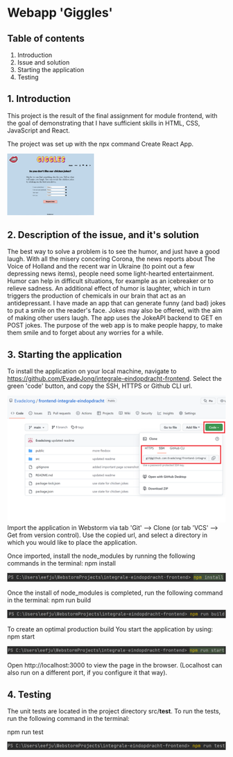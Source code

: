 # Webapp 'Giggles'

## Table of contents

1. Introduction
2. Issue and solution
3. Starting the application
4. Testing

## 1. Introduction

This project is the result of the final assignment for module frontend,
with the goal of demonstrating that I have sufficient skills in HTML, CSS, JavaScript and React.

The project was set up with the npx command Create React App.

<img src="https://github.com/EvadeJong/frontend-integrale-eindopdracht/blob/main/src/assets/images/Gigglerpage.png" width="200" />

## 2. Description of the issue, and it's solution

The best way to solve a problem is to see the humor, and just have a good laugh.
With all the misery concering Corona, the news reports about The Voice of Holland and the recent
war in Ukraine (to point out a few depressing news items), people need some light-hearted entertainment.
Humor can help in difficult situations, for example as an icebreaker or to relieve sadness.
An additional effect of humor is laughter, which in turn triggers the production of chemicals in our brain that act as
an antidepressant.
I have made an app that can generate funny (and bad) jokes to put a smile on the reader's face.
Jokes may also be offered, with the aim of making other users laugh.
The app uses the JokeAPI backend to GET en POST jokes.
The purpose of the web app is to make people happy, to make them smile and to forget about any worries for a while.

## 3. Starting the application

To install the application on your local machine, navigate
to https://github.com/EvadeJong/integrale-eindopdracht-frontend.
Select the green 'code' button, and copy the SSH, HTTPS or Github CLI url.

![github](https://github.com/EvadeJong/frontend-integrale-eindopdracht/blob/main/src/assets/images/Github.png?raw=true )
Import the application in Webstorm via tab 'Git' --> Clone (or tab 'VCS' --> Get from version control).
Use the copied url, and select a directory in which you would like to place the application.

Once imported, install the node_modules by running the following commands in the terminal:
npm install

![github](https://github.com/EvadeJong/frontend-integrale-eindopdracht/blob/main/src/assets/images/NpmInstall.png?raw=true)

Once the install of node_modules is completed, run the following command in the terminal:
npm run build

![github](https://github.com/EvadeJong/frontend-integrale-eindopdracht/blob/main/src/assets/images/NpmRunBuild.png?raw=true)

To create an optimal production build
You start the application by using:
npm start

![github](https://github.com/EvadeJong/frontend-integrale-eindopdracht/blob/main/src/assets/images/NpmRunStart.png?raw=true)

Open http://localhost:3000 to view the page in the browser. (Localhost can also run on a different port, if you configure it that way).

## 4. Testing

The unit tests are located in the project directory src/__test__.
To run the tests, run the following command in the terminal:

npm run test

![github](https://github.com/EvadeJong/frontend-integrale-eindopdracht/blob/main/src/assets/images/NpmRunTest.png?raw=true)

